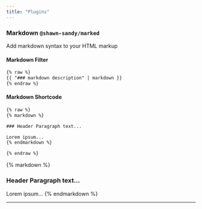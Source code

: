 ```yaml
---
title: "Plugins"
---
```


### Markdown `@shawn-sandy/marked`

Add markdown syntax to your HTML markup

#### Markdown Filter

``` html
{% raw %}
{{ "### markdown description" | markdown }}
{% endraw %}
```

#### Markdown Shortcode

``` html
{% raw %}
{% markdown %}

### Header Paragraph text...

Lorem ipsum...
{% endmarkdown %}

{% endraw %}
```

{% markdown %}

### Header Paragraph text...

 Lorem ipsum...
{% endmarkdown %}

----
